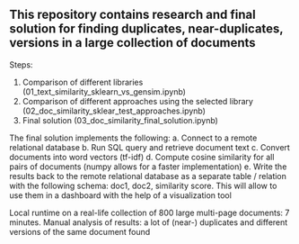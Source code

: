 ## This repository contains research and final solution for finding duplicates, near-duplicates, versions in a large collection of documents

Steps:
1. Comparison of different libraries (01_text_similarity_sklearn_vs_gensim.ipynb)
2. Comparison of different approaches using the selected library (02_doc_similarity_sklear_test_approaches.ipynb)
3. Final solution (03_doc_similarity_final_solution.ipynb)

The final solution implements the following:
a. Connect to a remote relational database
b. Run SQL query and retrieve document text
c. Convert documents into word vectors (tf-idf)
d. Compute cosine similarity for all pairs of documents (numpy allows for a faster implementation)
e. Write the results back to the remote relational database as a separate table / relation with the following schema: doc1, doc2, similarity score. This will allow to use them in a dashboard with the help of a visualization tool

Local runtime on a real-life collection of 800 large multi-page documents: 7 minutes. Manual analysis of results: a lot of (near-) duplicates and different versions of the same document found